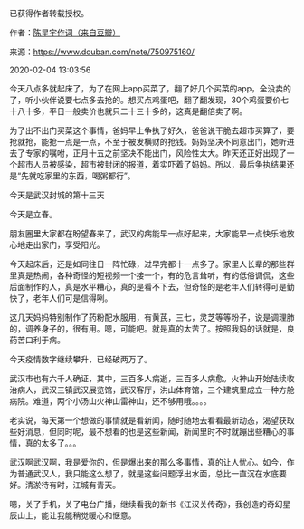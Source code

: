 已获得作者转载授权。


作者：[陈星宇作词（来自豆瓣）](https://www.douban.com/people/chenxingyu2009/)


来源：https://www.douban.com/note/750975160/


2020-02-04 13:03:56


今天八点多就起床了，为了在网上app买菜了，翻了好几个买菜的app，全没卖的了，听小伙伴说要七点多去抢的。想买点鸡蛋吧，翻了翻发现，30个鸡蛋要价七十八十多，平日一般卖价也就只二十三十多的，这真是翻倍卖了啊。  

为了出不出门买菜这个事情，爸妈早上争执了好久，爸爸说干脆去超市买算了，要抢就抢，能抢一点是一点，不至于被发横财的抢钱。妈妈坚决不同意出门，她听进去了专家的嘱咐，正月十五之前坚决不能出门，风险性太大。昨天还正好出现了一个超市人员被感染，超市被封闭的报道，着实吓着了妈妈。所以，最后争执结果还是“先就吃家里的东西，喝粥都行”。  

今天是武汉封城的第十三天  

今天是立春。  

朋友圈里大家都在盼望春来了，武汉的病能早一点好起来，大家能早一点快乐地放心地走出家门，享受阳光。  

今天起床后，还是如同往日一阵忙碌，过早完都十一点多了。家里人长辈的那些群里真是热闹，各种奇怪的短视频一个接一个，有的危言耸听，有的低俗调侃，这些后面制作的人，真是水平糟心，真的是看不下去，但奇怪的是老年人们转得可是勤快了，老年人们可是信得咧。  

这几天妈妈特别制作了药粉配水服用，有黄芪，三七，灵芝等等粉子，说是调理肺的，调养身子的，很有用。嗯，可能吧。就是真的太苦了。按照我妈的话就是，良药苦口利于病。  

今天疫情数字继续攀升，已经破两万了。  

武汉市也有六千人确证，其中，三百多人病逝，三百多人病愈。火神山开始陆续收治病人，武汉三镇武汉展览馆，武汉客厅，洪山体育馆，三个建筑里成立一种方舱病院。难道，两个小汤山火神山雷神山，还不够用哦。。。。  

老实说，每天第一个想做的事情就是看新闻，随时随地去看看最新动态，渴望获取些好消息，但同时呢，最不想看的也是这些新闻，新闻里时不时就蹦出些糟心的事情，真的太多了。。。  

武汉啊武汉啊，我是爱你的，但是爆出来的那么多事情，真的让人忧心。如今，作为普通武汉人，我只能这么想了，就是这些问题浮出水面，总比一直沉在水底要好。清淤待有时，江城有青天。  

嗯，关了手机，关了电台广播，继续看我的新书《江汉关传奇》，我创造的奇幻星辰山上，能让我能稍觉暖心和惬意。  


